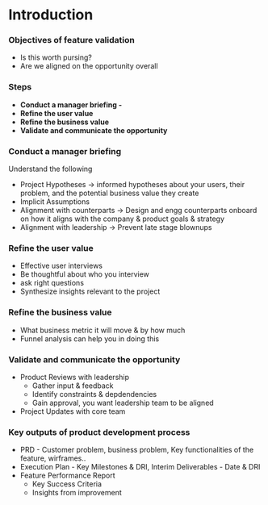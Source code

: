 # Introduction

### Objectives of feature validation

- Is this worth pursing?
- Are we aligned on the opportunity overall

### Steps

- **Conduct a manager briefing -**
- **Refine the user value**
- **Refine the business value**
- **Validate and communicate the opportunity**

### Conduct a manager briefing

Understand the following 

- Project Hypotheses → informed hypotheses about your users, their problem, and the potential business value they create
- Implicit Assumptions
- Alignment with counterparts → Design and engg counterparts onboard on how it aligns with the company & product goals & strategy
- Alignment with leadership → Prevent late stage blownups

### **Refine the user value**

- Effective user interviews
- Be thoughtful about who you interview
- ask right questions
- Synthesize insights relevant to the project

### **Refine the business value**

- What business metric it will move & by how much
- Funnel analysis can help you in doing this

### **Validate and communicate the opportunity**

- Product Reviews with leadership
    - Gather input & feedback
    - Identify constraints & depdendencies
    - Gain approval, you want leadership team to be aligned
- Project Updates with core team

### Key outputs of product development process

- PRD - Customer problem, business problem, Key functionalities of the feature, wirframes..
- Execution Plan - Key Milestones & DRI, Interim Deliverables - Date & DRI
- Feature Performance Report
    - Key Success Criteria
    - Insights from improvement